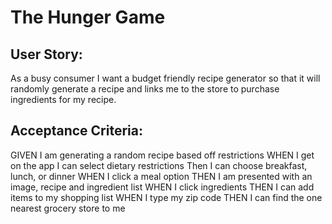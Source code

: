 # The Hunger Game

## User Story:
As a busy consumer
I want a budget friendly recipe generator
so that it will randomly generate a recipe and links me to the store to purchase ingredients for my recipe.

## Acceptance Criteria:
GIVEN I am generating a random recipe based off restrictions
WHEN I get on the app I can select dietary restrictions
Then I can choose breakfast, lunch, or dinner
WHEN I click a meal option
THEN I am presented with an image, recipe and ingredient list
WHEN I click ingredients
THEN I can add items to my shopping list
WHEN I type my zip code
THEN I can find the one nearest grocery store to me


